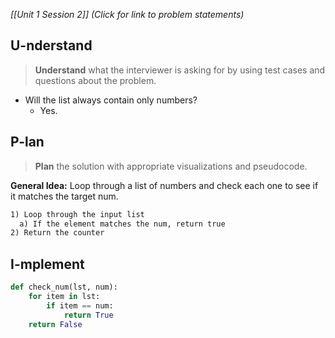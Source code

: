 *[[Unit 1 Session 2]] (Click for link to problem statements)*

## U-nderstand
 
> **Understand** what the interviewer is asking for by using test cases and questions about the problem.

- Will the list always contain only numbers?
  - Yes.

## P-lan

> **Plan** the solution with appropriate visualizations and pseudocode.

**General Idea:** Loop through a list of numbers and check each one to see if it matches the target num.

```markdown
1) Loop through the input list
  a) If the element matches the num, return true
2) Return the counter
```

## I-mplement


```python
def check_num(lst, num):
	for item in lst:
		if item == num:
			return True
	return False
```